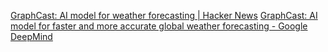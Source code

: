 
[GraphCast: AI model for weather forecasting | Hacker News](https://news.ycombinator.com/item?id=38264641)
[GraphCast: AI model for faster and more accurate global weather forecasting - Google DeepMind](https://deepmind.google/discover/blog/graphcast-ai-model-for-faster-and-more-accurate-global-weather-forecasting/)
